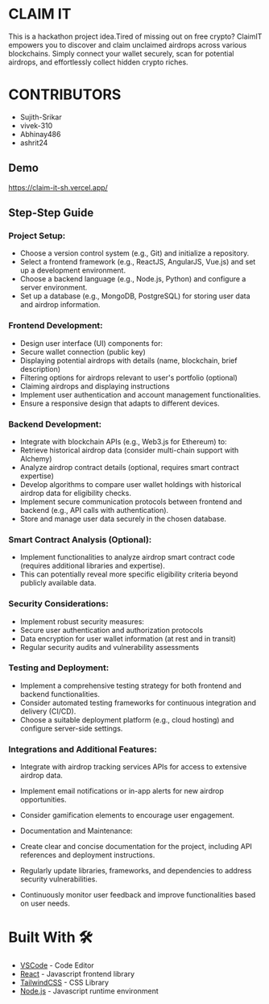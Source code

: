 
# CLAIM IT

This is a hackathon project idea.Tired of missing out on free crypto? ClaimIT empowers you to discover and claim unclaimed airdrops across various blockchains.  Simply connect your wallet securely, scan for potential airdrops, and effortlessly collect hidden crypto riches.

# CONTRIBUTORS

* Sujith-Srikar
* vivek-310
* Abhinay486
* ashrit24
## Demo

https://claim-it-sh.vercel.app/


## Step-Step Guide

### Project Setup:

* Choose a version control system (e.g., Git) and initialize a repository.
* Select a frontend framework (e.g., ReactJS, AngularJS, Vue.js) and set up a development environment.
* Choose a backend language (e.g., Node.js, Python) and configure a server environment.
* Set up a database (e.g., MongoDB, PostgreSQL) for storing user data and airdrop information.

### Frontend Development:

* Design user interface (UI) components for:
* Secure wallet connection (public key)
* Displaying potential airdrops with details (name, blockchain, brief description)
* Filtering options for airdrops relevant to user's portfolio (optional)
* Claiming airdrops and displaying instructions
* Implement user authentication and account management functionalities.
* Ensure a responsive design that adapts to different devices.

### Backend Development:

* Integrate with blockchain APIs (e.g., Web3.js for Ethereum) to:
* Retrieve historical airdrop data (consider multi-chain support with Alchemy)
* Analyze airdrop contract details (optional, requires smart contract expertise)
* Develop algorithms to compare user wallet holdings with historical airdrop data for eligibility checks.
* Implement secure communication protocols between frontend and backend (e.g., API calls with authentication).
* Store and manage user data securely in the chosen database.

### Smart Contract Analysis (Optional):

* Implement functionalities to analyze airdrop smart contract code (requires additional libraries and expertise).
* This can potentially reveal more specific eligibility criteria beyond publicly available data.

### Security Considerations:

* Implement robust security measures:
* Secure user authentication and authorization protocols
* Data encryption for user wallet information (at rest and in transit)
* Regular security audits and vulnerability assessments

### Testing and Deployment:

* Implement a comprehensive testing strategy for both frontend and backend functionalities.
* Consider automated testing frameworks for continuous integration and delivery (CI/CD).
* Choose a suitable deployment platform (e.g., cloud hosting) and configure server-side settings.

###  Integrations and Additional Features:

* Integrate with airdrop tracking services APIs for access to extensive airdrop data.
* Implement email notifications or in-app alerts for new airdrop opportunities.
* Consider gamification elements to encourage user engagement.
* Documentation and Maintenance:

* Create clear and concise documentation for the project, including API references and deployment instructions.
* Regularly update libraries, frameworks, and dependencies to address security vulnerabilities.
* Continuously monitor user feedback and improve functionalities based on user needs.

# Built With 🛠️

* [VSCode](https://code.visualstudio.com/) - Code Editor
* [React](https://beta.reactjs.org/) - Javascript frontend library
* [TailwindCSS](https://tailwindcss.com/docs/installation) - CSS Library
* [Node.js](https://nodejs.org/en/) - Javascript runtime environment
